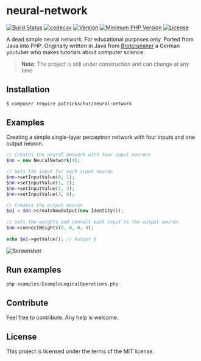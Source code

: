 # neural-network
[![Build Status](https://travis-ci.org/patrickschur/neural-network.svg?branch=master)](https://travis-ci.org/patrickschur/neural-network)
[![codecov](https://codecov.io/gh/patrickschur/neural-network/branch/master/graph/badge.svg)](https://codecov.io/gh/patrickschur/neural-network)
[![Version](https://img.shields.io/packagist/v/patrickschur/neural-network.svg?style=flat-plastic)](https://packagist.org/packages/patrickschur/neural-network)
[![Minimum PHP Version](https://img.shields.io/badge/php-%3E%3D%207.0-ee4499.svg?style=flat-plastic)](http://php.net/)
[![License](https://img.shields.io/packagist/l/patrickschur/neural-network.svg?style=flat-plastic)](https://opensource.org/licenses/MIT)

A dead simple neural network. For educational purposes only. Ported from Java into PHP.
Originally written in Java from [Brotcrunsher](https://youtube.com/brotcrunsher) a German youtuber who makes tutorials about computer science.

> **Note**: The project is still under construction and can change at any time

## Installation
```bash
$ composer require patrickschur/neural-network
```

## Examples
Creating a simple single-layer perceptron network with four inputs and one output neuron.
```php
// Creates the neural network with four input neurons
$nn = new NeuralNetwork(4);

// Sets the input for each input neuron
$nn->setInputValue(0, 1);
$nn->setInputValue(1, 2);
$nn->setInputValue(2, 3);
$nn->setInputValue(3, 4);

// Creates the output neuron
$o1 = $nn->createNewOutput(new Identity());
 
// Sets the weights and connect each input to the output neuron
$nn->connectWeights(0, 0, 0, 0);
 
echo $o1->getValue(); // Output 0
```
![Screenshot](screenshots/singlelayer.png)

## Run examples

```php
php examples/ExampleLogicalOperations.php
```

## Contribute
Feel free to contribute. Any help is welcome.

## License
This project is licensed under the terms of the MIT license.